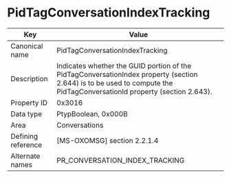 # PidTagConversationIndexTracking

| Key | Value |
|---|---|
| Canonical name | PidTagConversationIndexTracking |
| Description | Indicates whether the GUID portion of the PidTagConversationIndex property (section 2.644) is to be used to compute the PidTagConversationId property (section 2.643). |
| Property ID | 0x3016 |
| Data type | PtypBoolean, 0x000B |
| Area | Conversations |
| Defining reference | [MS-OXOMSG] section 2.2.1.4 |
| Alternate names | PR_CONVERSATION_INDEX_TRACKING |
